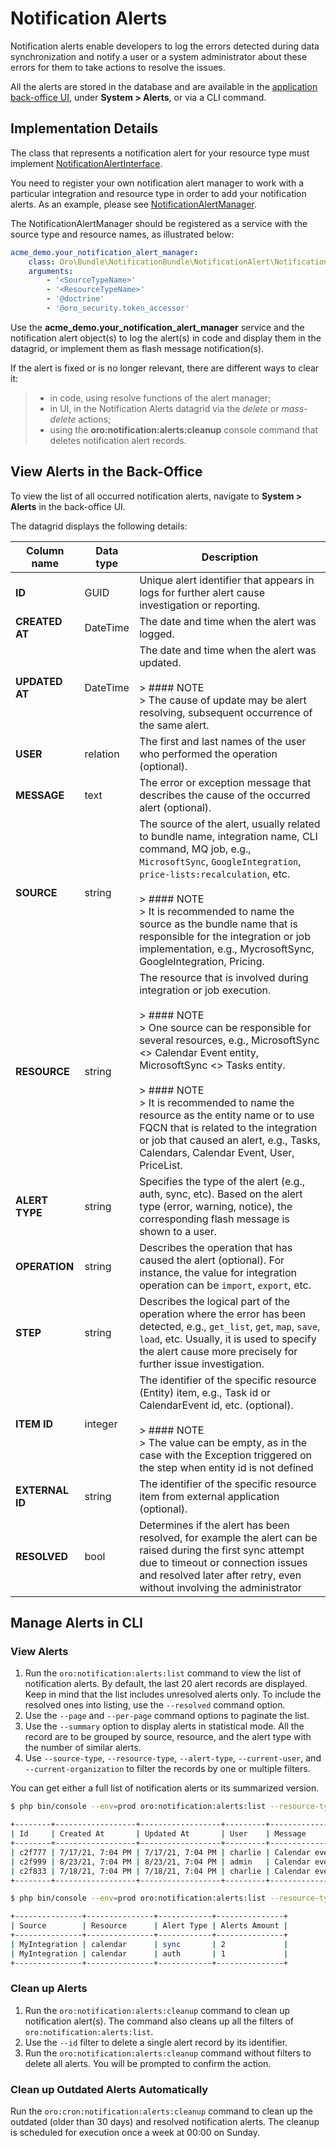 <a id="dev-integrations-notification-alerts"></a>

# Notification Alerts

Notification alerts enable developers to log the errors detected during data synchronization and notify a user or a system administrator about these errors for them to take actions to resolve the issues.

All the alerts are stored in the database and are available in the [application back-office UI](../../user/back-office/system/alerts/index.md#user-back-office-system-alerts), under **System > Alerts**, or via a CLI command.

## Implementation Details

The class that represents a notification alert for your resource type must implement <a href="https://github.com/oroinc/platform/tree/6.1/src/Oro/Bundle/NotificationBundle/NotificationAlert/NotificationAlertInterface.php" target="_blank">NotificationAlertInterface</a>.

You need to register your own notification alert manager to work with a particular integration and resource type in order to add your notification alerts. As an example, please see <a href="https://github.com/oroinc/platform/tree/6.1/src/Oro/Bundle/NotificationBundle/NotificationAlert/NotificationAlertManager.php" target="_blank">NotificationAlertManager</a>.

The NotificationAlertManager should be registered as a service with the source type and resource names, as illustrated below:

```yaml
acme_demo.your_notification_alert_manager:
    class: Oro\Bundle\NotificationBundle\NotificationAlert\NotificationAlertManager
    arguments:
        - '<SourceTypeName>'
        - '<ResourceTypeName>'
        - '@doctrine'
        - '@oro_security.token_accessor'
```

Use the **acme_demo.your_notification_alert_manager** service and the notification alert object(s) to log the alert(s) in code and display them in the datagrid, or implement them as flash message notification(s).

If the alert is fixed or is no longer relevant, there are different ways to clear it:

> - in code, using resolve functions of the alert manager;
> - in UI, in the Notification Alerts datagrid via the *delete* or *mass-delete* actions;
> - using the **oro:notification:alerts:cleanup** console command that deletes notification alert records.

## View Alerts in the Back-Office

To view the list of all occurred notification alerts, navigate to **System > Alerts** in the back-office UI.

The datagrid displays the following details:

| Column name     | Data type   | Description                                                                                                                                                                                                                                                                                                                                                                                                                                                  |
|-----------------|-------------|--------------------------------------------------------------------------------------------------------------------------------------------------------------------------------------------------------------------------------------------------------------------------------------------------------------------------------------------------------------------------------------------------------------------------------------------------------------|
| **ID**          | GUID        | Unique alert identifier that appears in logs for further alert cause investigation or reporting.                                                                                                                                                                                                                                                                                                                                                             |
| **CREATED AT**  | DateTime    | The date and time when the alert was logged.                                                                                                                                                                                                                                                                                                                                                                                                                 |
| **UPDATED AT**  | DateTime    | The date and time when the alert was updated.<br/><br/>> #### NOTE<br/>> The cause of update may be alert resolving, subsequent occurrence of the same alert.                                                                                                                                                                                                                                                                                                |
| **USER**        | relation    | The first and last names of the user who performed the operation (optional).                                                                                                                                                                                                                                                                                                                                                                                 |
| **MESSAGE**     | text        | The error or exception message that describes the cause of the occurred alert (optional).                                                                                                                                                                                                                                                                                                                                                                    |
| **SOURCE**      | string      | The source of the alert, usually related to bundle name, integration name, CLI command, MQ job, e.g., `MicrosoftSync`, `GoogleIntegration`, `price-lists:recalculation`, etc.<br/><br/>> #### NOTE<br/>> It is recommended to name the source as the bundle name that is responsible for the integration or job implementation, e.g., MycrosoftSync, GoogleIntegration, Pricing.                                                                             |
| **RESOURCE**    | string      | The resource that is involved during integration or job execution.<br/><br/>> #### NOTE<br/>> One source can be responsible for several resources, e.g., MicrosoftSync <> Calendar Event entity, MicrosoftSync <> Tasks entity.<br/><br/>> #### NOTE<br/>> It is recommended to name the resource as the entity name or to use FQCN that is related to the integration or job that caused an alert, e.g., Tasks, Calendars, Calendar Event, User, PriceList. |
| **ALERT TYPE**  | string      | Specifies the type of the alert (e.g., auth, sync, etc). Based on the alert type (error, warning, notice), the corresponding flash message is shown to a user.                                                                                                                                                                                                                                                                                               |
| **OPERATION**   | string      | Describes the operation that has caused the alert (optional). For instance, the value for integration operation can be `import`, `export`, etc.                                                                                                                                                                                                                                                                                                              |
| **STEP**        | string      | Describes the logical part of the operation where the error has been detected, e.g., `get_list`, `get`, `map`, `save`, `load`, etc. Usually, it is used to specify the alert cause more precisely for further issue investigation.                                                                                                                                                                                                                           |
| **ITEM ID**     | integer     | The identifier of the specific resource (Entity) item, e.g., Task id or CalendarEvent id, etc. (optional).<br/><br/>> #### NOTE<br/>> The value can be empty, as in the case with the Exception triggered on the step when entity id is not defined                                                                                                                                                                                                          |
| **EXTERNAL ID** | string      | The identifier of the specific resource item from external application (optional).                                                                                                                                                                                                                                                                                                                                                                           |
| **RESOLVED**    | bool        | Determines if the alert has been resolved, for example the alert can be raised during the first sync attempt due to timeout or connection issues and resolved later after retry, even without involving the administrator                                                                                                                                                                                                                                    |

## Manage Alerts in CLI

### View Alerts

1. Run the `oro:notification:alerts:list` command to view the list of notification alerts. By default, the last 20 alert records are displayed. Keep in mind that the list includes unresolved alerts only. To include the resolved ones into listing, use the `--resolved` command option.
2. Use the `--page` and `--per-page` command options to paginate the list.
3. Use the `--summary` option to display alerts in statistical mode. All the record are to be grouped by source, resource, and the alert type with the number of similar alerts.
4. Use `--source-type`, `--resource-type`, `--alert-type`, `--current-user`, and `--current-organization` to filter the records by one or multiple filters.

You can get either a full list of notification alerts or its summarized version.

```bash
$ php bin/console --env=prod oro:notification:alerts:list --resource-type calendar

+--------+------------------+------------------+---------+----------------------------------+---------------+---------------+------------+-----------+------+---------+--------------+----------+
| Id     | Created At       | Updated At       | User    | Message                          | Source        | Resource      | Alert Type | Operation | Step | Item Id | External Id  | Resolved |
+--------+------------------+------------------+---------+----------------------------------+---------------+---------------+------------+-----------+------+---------+--------------+----------+
| c2f777 | 7/17/21, 7:04 PM | 7/17/21, 7:04 PM | charlie | Calendar event data has no type. | MyIntegration | calendar      | sync       | import    | map  |         | d2f8165b49f3 | No       |
| c2f999 | 8/23/21, 7:04 PM | 8/23/21, 7:04 PM | admin   | Calendar event data has no type. | MyIntegration | calendar      | sync       | import    | map  |         | d2f8165b49f5 | No       |
| c2f833 | 7/18/21, 7:04 PM | 7/18/21, 7:04 PM | charlie | Calendar event data has no type. | MyIntegration | calendar      | auth       | import    | map  |         | d2f8165b49f4 | No       |
+--------+------------------+------------------+---------+----------------------------------+---------------+---------------+------------+-----------+------+---------+--------------+----------+

$ php bin/console --env=prod oro:notification:alerts:list --resource-type calendar --summary

+---------------+---------------+------------+---------------+
| Source        | Resource      | Alert Type | Alerts Amount |
+---------------+---------------+------------+---------------+
| MyIntegration | calendar      | sync       | 2             |
| MyIntegration | calendar      | auth       | 1             |
+---------------+---------------+------------+---------------+
```

### Clean up Alerts

1. Run the `oro:notification:alerts:cleanup` command to clean up notification alert(s). The command also cleans up all the filters of `oro:notification:alerts:list`.
2. Use the `--id` filter to delete a single alert record by its identifier.
3. Run the `oro:notification:alerts:cleanup` command without filters to delete all alerts. You will be prompted to confirm the action.

### Clean up Outdated Alerts Automatically

Run the `oro:cron:notification:alerts:cleanup` command to clean up the outdated (older than 30 days) and resolved notification alerts. The cleanup is scheduled for execution once a week at 00:00 on Sunday.

<!-- Frontend -->
